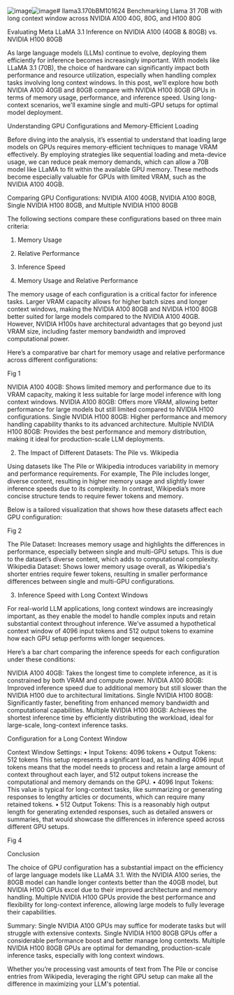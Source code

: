 ![image](https://github.com/user-attachments/assets/1d9bdc34-893e-4761-bd49-ec59559b50ba)![image](https://github.com/user-attachments/assets/32be9a73-3e7c-4945-bad4-497b6d4e867d)# llama3.170bBM101624
Benchmarking Llama 31 70B with long context window across NVIDIA A100 40G, 80G, and H100 80G

Evaluating Meta LLaMA 3.1 Inference on NVIDIA A100 (40GB & 80GB) vs. NVIDIA H100 80GB

As large language models (LLMs) continue to evolve, deploying them efficiently for inference becomes increasingly important. With models like LLaMA 3.1 (70B), the choice of hardware can significantly impact both performance and resource utilization, especially when handling complex tasks involving long context windows. In this post, we’ll explore how both NVIDIA A100 40GB and 80GB compare with NVIDIA H100 80GB GPUs in terms of memory usage, performance, and inference speed. Using long-context scenarios, we'll examine single and multi-GPU setups for optimal model deployment.

Understanding GPU Configurations and Memory-Efficient Loading

Before diving into the analysis, it’s essential to understand that loading large models on GPUs requires memory-efficient techniques to manage VRAM effectively. By employing strategies like sequential loading and meta-device usage, we can reduce peak memory demands, which can allow a 70B model like LLaMA to fit within the available GPU memory. These methods become especially valuable for GPUs with limited VRAM, such as the NVIDIA A100 40GB. 

Comparing GPU Configurations: NVIDIA A100 40GB, NVIDIA A100 80GB, Single NVIDIA H100 80GB, and Multiple NVIDIA H100 80GB

The following sections compare these configurations based on three main criteria:
1. Memory Usage
2. Relative Performance
3. Inference Speed

 1. Memory Usage and Relative Performance

The memory usage of each configuration is a critical factor for inference tasks. Larger VRAM capacity allows for higher batch sizes and longer context windows, making the NVIDIA A100 80GB and NVIDIA H100 80GB better suited for large models compared to the NVIDIA A100 40GB. However, NVIDIA H100s have architectural advantages that go beyond just VRAM size, including faster memory bandwidth and improved computational power.

Here’s a comparative bar chart for memory usage and relative performance across different configurations:

Fig 1

NVIDIA A100 40GB: Shows limited memory and performance due to its VRAM capacity, making it less suitable for large model inference with long context windows.
NVIDIA A100 80GB: Offers more VRAM, allowing better performance for large models but still limited compared to NVIDIA H100 configurations.
Single NVIDIA H100 80GB: Higher performance and memory handling capability thanks to its advanced architecture.
Multiple NVIDIA H100 80GB: Provides the best performance and memory distribution, making it ideal for production-scale LLM deployments.


 2. The Impact of Different Datasets: The Pile vs. Wikipedia

Using datasets like The Pile or Wikipedia introduces variability in memory and performance requirements. For example, The Pile includes longer, diverse content, resulting in higher memory usage and slightly lower inference speeds due to its complexity. In contrast, Wikipedia’s more concise structure tends to require fewer tokens and memory.

Below is a tailored visualization that shows how these datasets affect each GPU configuration:

Fig 2

The Pile Dataset: Increases memory usage and highlights the differences in performance, especially between single and multi-GPU setups. This is due to the dataset’s diverse content, which adds to computational complexity.
Wikipedia Dataset: Shows lower memory usage overall, as Wikipedia's shorter entries require fewer tokens, resulting in smaller performance differences between single and multi-GPU configurations.

3. Inference Speed with Long Context Windows

For real-world LLM applications, long context windows are increasingly important, as they enable the model to handle complex inputs and retain substantial context throughout inference. We’ve assumed a hypothetical context window of 4096 input tokens and 512 output tokens to examine how each GPU setup performs with longer sequences.

Here’s a bar chart comparing the inference speeds for each configuration under these conditions:

NVIDIA A100 40GB: Takes the longest time to complete inference, as it is constrained by both VRAM and compute power.
NVIDIA A100 80GB: Improved inference speed due to additional memory but still slower than the NVIDIA H100 due to architectural limitations.
Single NVIDIA H100 80GB: Significantly faster, benefiting from enhanced memory bandwidth and computational capabilities.
Multiple NVIDIA H100 80GB: Achieves the shortest inference time by efficiently distributing the workload, ideal for large-scale, long-context inference tasks.

Configuration for a Long Context Window

Context Window Settings:
•	Input Tokens: 4096 tokens
•	Output Tokens: 512 tokens
This setup represents a significant load, as handling 4096 input tokens means that the model needs to process and retain a large amount of context throughout each layer, and 512 output tokens increase the computational and memory demands on the GPU.
•	4096 Input Tokens: This value is typical for long-context tasks, like summarizing or generating responses to lengthy articles or documents, which can require many retained tokens.
•	512 Output Tokens: This is a reasonably high output length for generating extended responses, such as detailed answers or summaries, that would showcase the differences in inference speed across different GPU setups.

Fig 4

Conclusion

The choice of GPU configuration has a substantial impact on the efficiency of large language models like LLaMA 3.1. With the NVIDIA A100 series, the 80GB model can handle longer contexts better than the 40GB model, but NVIDIA H100 GPUs excel due to their improved architecture and memory handling. Multiple NVIDIA H100 GPUs provide the best performance and flexibility for long-context inference, allowing large models to fully leverage their capabilities.

Summary:
Single NVIDIA A100 GPUs may suffice for moderate tasks but will struggle with extensive contexts.
Single NVIDIA H100 80GB GPUs offer a considerable performance boost and better manage long contexts.
Multiple NVIDIA H100 80GB GPUs are optimal for demanding, production-scale inference tasks, especially with long context windows.

Whether you’re processing vast amounts of text from The Pile or concise entries from Wikipedia, leveraging the right GPU setup can make all the difference in maximizing your LLM's potential.










